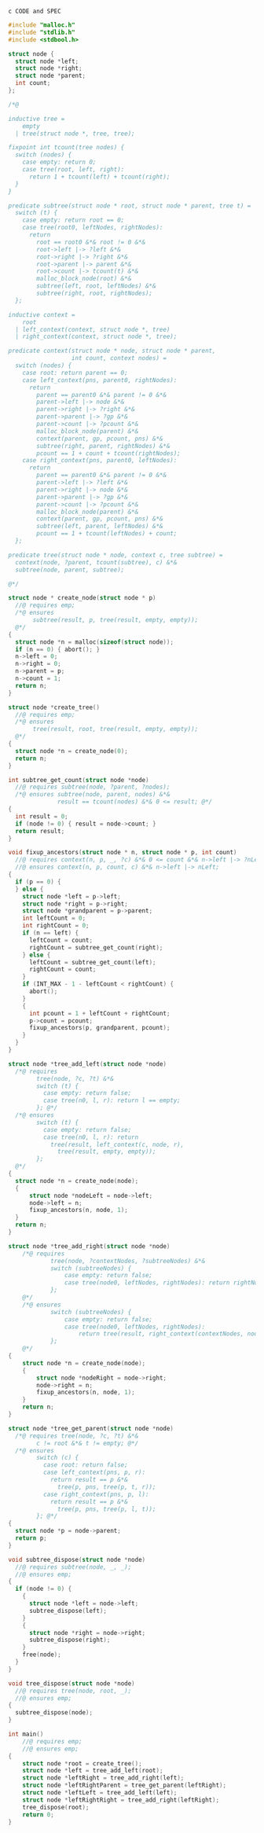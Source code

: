 ```c CODE and SPEC ```

```c
#include "malloc.h"
#include "stdlib.h"
#include <stdbool.h>

struct node {
  struct node *left;
  struct node *right;
  struct node *parent;
  int count;
};

/*@

inductive tree =
    empty
  | tree(struct node *, tree, tree);

fixpoint int tcount(tree nodes) {
  switch (nodes) {
    case empty: return 0;
    case tree(root, left, right):
      return 1 + tcount(left) + tcount(right);
  }
}

predicate subtree(struct node * root, struct node * parent, tree t) =
  switch (t) {
    case empty: return root == 0;
    case tree(root0, leftNodes, rightNodes):
      return
        root == root0 &*& root != 0 &*&
        root->left |-> ?left &*&
        root->right |-> ?right &*&
        root->parent |-> parent &*&
        root->count |-> tcount(t) &*&
        malloc_block_node(root) &*&
        subtree(left, root, leftNodes) &*&
        subtree(right, root, rightNodes);
  };

inductive context =
    root
  | left_context(context, struct node *, tree)
  | right_context(context, struct node *, tree);

predicate context(struct node * node, struct node * parent,
                  int count, context nodes) =
  switch (nodes) {
    case root: return parent == 0;
    case left_context(pns, parent0, rightNodes):
      return
        parent == parent0 &*& parent != 0 &*&
        parent->left |-> node &*&
        parent->right |-> ?right &*&
        parent->parent |-> ?gp &*&
        parent->count |-> ?pcount &*&
        malloc_block_node(parent) &*&
        context(parent, gp, pcount, pns) &*&
        subtree(right, parent, rightNodes) &*&
        pcount == 1 + count + tcount(rightNodes);
    case right_context(pns, parent0, leftNodes):
      return
        parent == parent0 &*& parent != 0 &*&
        parent->left |-> ?left &*&
        parent->right |-> node &*&
        parent->parent |-> ?gp &*&
        parent->count |-> ?pcount &*&
        malloc_block_node(parent) &*&
        context(parent, gp, pcount, pns) &*&
        subtree(left, parent, leftNodes) &*&
        pcount == 1 + tcount(leftNodes) + count;
  };

predicate tree(struct node * node, context c, tree subtree) =
  context(node, ?parent, tcount(subtree), c) &*&
  subtree(node, parent, subtree);

@*/

struct node * create_node(struct node * p)
  //@ requires emp;
  /*@ ensures 
       subtree(result, p, tree(result, empty, empty));
  @*/
{
  struct node *n = malloc(sizeof(struct node));
  if (n == 0) { abort(); }
  n->left = 0; 
  n->right = 0; 
  n->parent = p;
  n->count = 1;
  return n;
}

struct node *create_tree()
  //@ requires emp;
  /*@ ensures
       tree(result, root, tree(result, empty, empty));
  @*/
{
  struct node *n = create_node(0);
  return n;
}

int subtree_get_count(struct node *node)
  //@ requires subtree(node, ?parent, ?nodes);
  /*@ ensures subtree(node, parent, nodes) &*&
              result == tcount(nodes) &*& 0 <= result; @*/
{
  int result = 0;
  if (node != 0) { result = node->count; }
  return result;
}

void fixup_ancestors(struct node * n, struct node * p, int count)
  //@ requires context(n, p, _, ?c) &*& 0 <= count &*& n->left |-> ?nLeft;
  //@ ensures context(n, p, count, c) &*& n->left |-> nLeft;
{
  if (p == 0) {
  } else {
    struct node *left = p->left;
    struct node *right = p->right;
    struct node *grandparent = p->parent;
    int leftCount = 0;
    int rightCount = 0;
    if (n == left) {
      leftCount = count;
      rightCount = subtree_get_count(right);
    } else {
      leftCount = subtree_get_count(left);
      rightCount = count;
    }
    if (INT_MAX - 1 - leftCount < rightCount) {
      abort();
    }
    {
      int pcount = 1 + leftCount + rightCount;
      p->count = pcount;
      fixup_ancestors(p, grandparent, pcount);
    }
  }
}

struct node *tree_add_left(struct node *node)
  /*@ requires
        tree(node, ?c, ?t) &*&
        switch (t) {
          case empty: return false;
          case tree(n0, l, r): return l == empty;
        }; @*/
  /*@ ensures
        switch (t) {
          case empty: return false;
          case tree(n0, l, r): return
            tree(result, left_context(c, node, r),
              tree(result, empty, empty));
        };
  @*/
{
  struct node *n = create_node(node);
  {
      struct node *nodeLeft = node->left;
      node->left = n;
      fixup_ancestors(n, node, 1);
  }
  return n;
}

struct node *tree_add_right(struct node *node)
    /*@ requires
            tree(node, ?contextNodes, ?subtreeNodes) &*&
            switch (subtreeNodes) {
                case empty: return false;
                case tree(node0, leftNodes, rightNodes): return rightNodes == empty;
            };
    @*/
    /*@ ensures
            switch (subtreeNodes) {
                case empty: return false;
                case tree(node0, leftNodes, rightNodes):
                    return tree(result, right_context(contextNodes, node, leftNodes), tree(result, empty, empty));
            };
    @*/
{
    struct node *n = create_node(node);
    {
        struct node *nodeRight = node->right;
        node->right = n;
        fixup_ancestors(n, node, 1);
    }
    return n;
}

struct node *tree_get_parent(struct node *node)
  /*@ requires tree(node, ?c, ?t) &*&
        c != root &*& t != empty; @*/
  /*@ ensures
        switch (c) {
          case root: return false;
          case left_context(pns, p, r):
            return result == p &*&
              tree(p, pns, tree(p, t, r));
          case right_context(pns, p, l):
            return result == p &*&
              tree(p, pns, tree(p, l, t));
        }; @*/
{
  struct node *p = node->parent;
  return p;
}

void subtree_dispose(struct node *node)
  //@ requires subtree(node, _, _);
  //@ ensures emp;
{
  if (node != 0) {
    {
      struct node *left = node->left;
      subtree_dispose(left);
    }
    {
      struct node *right = node->right;
      subtree_dispose(right);
    }
    free(node);
  }
}

void tree_dispose(struct node *node)
  //@ requires tree(node, root, _);
  //@ ensures emp;
{
  subtree_dispose(node);
}

int main()
    //@ requires emp;
    //@ ensures emp;
{
    struct node *root = create_tree();
    struct node *left = tree_add_left(root);
    struct node *leftRight = tree_add_right(left);
    struct node *leftRightParent = tree_get_parent(leftRight);
    struct node *leftLeft = tree_add_left(left);
    struct node *leftRightRight = tree_add_right(leftRight);
    tree_dispose(root);
    return 0;
}
```

